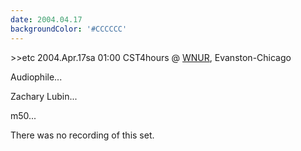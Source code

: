 ```yaml
---
date: 2004.04.17
backgroundColor: '#CCCCCC'
---
```


\>>etc 2004.Apr.17sa 01:00 CST4hours @ [WNUR](http://www.wnur.org/), Evanston-Chicago  

Audiophile...  

Zachary Lubin...  


m50...  


There was no recording of this set.